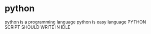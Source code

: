 # python
python is a programming language
python is easy language 
PYTHON SCRIPT SHOULD WRITE IN IDLE
